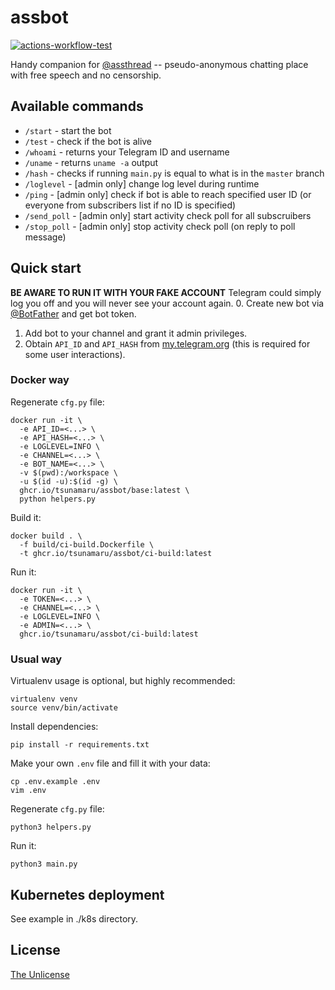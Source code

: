 # assbot
[![actions-workflow-test][actions-workflow-test-badge]][actions-workflow-test]

Handy companion for [@assthread](https://t.me/assthread) -- pseudo-anonymous chatting place with free speech and no censorship.

## Available commands
- `/start` - start the bot
- `/test` - check if the bot is alive
- `/whoami` - returns your Telegram ID and username
- `/uname` - returns `uname -a` output
- `/hash` - checks if running `main.py` is equal to what is in the `master` branch
- `/loglevel` - [admin only] change log level during runtime
- `/ping` - [admin only] check if bot is able to reach specified user ID (or everyone from subscribers list if no ID is specified)
- `/send_poll` - [admin only] start activity check poll for all subscruibers
- `/stop_poll` - [admin only] stop activity check poll (on reply to poll message)

## Quick start
**BE AWARE TO RUN IT WITH YOUR FAKE ACCOUNT**
Telegram could simply log you off and you will never see your account again.
0. Create new bot via [@BotFather](t.me/BotFather) and get bot token.
1. Add bot to your channel and grant it admin privileges.
2. Obtain `API_ID` and `API_HASH` from [my.telegram.org](my.telegram.org) (this is required for some user interactions).
### Docker way
Regenerate `cfg.py` file:
```
docker run -it \
  -e API_ID=<...> \
  -e API_HASH=<...> \
  -e LOGLEVEL=INFO \
  -e CHANNEL=<...> \
  -e BOT_NAME=<...> \
  -v $(pwd):/workspace \
  -u $(id -u):$(id -g) \
  ghcr.io/tsunamaru/assbot/base:latest \
  python helpers.py
```
Build it:
```
docker build . \
  -f build/ci-build.Dockerfile \
  -t ghcr.io/tsunamaru/assbot/ci-build:latest
```
Run it:
```
docker run -it \
  -e TOKEN=<...> \
  -e CHANNEL=<...> \
  -e LOGLEVEL=INFO \
  -e ADMIN=<...> \
  ghcr.io/tsunamaru/assbot/ci-build:latest
```
### Usual way
Virtualenv usage is optional, but highly recommended:
```
virtualenv venv
source venv/bin/activate
```
Install dependencies:
```
pip install -r requirements.txt
```
Make your own `.env` file and fill it with your data:
```
cp .env.example .env
vim .env
```
Regenerate `cfg.py` file:
```
python3 helpers.py
```
Run it:
```
python3 main.py
```

## Kubernetes deployment
See example in ./k8s directory.

## License
[The Unlicense](LICENSE)

<!-- badge links -->

[actions-workflow-test]: https://github.com/tsunamaru/assbot/actions?query=workflow%3ABuild%20and%20Deploy
[actions-workflow-test-badge]: https://img.shields.io/github/actions/workflow/status/tsunamaru/assbot/001-main.yaml?branch=master&label=CI&logo=github&style=for-the-badge
